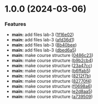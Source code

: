 # 1.0.0 (2024-03-06)


### Features

* **main:** add files lab-3 ([1f16e02](https://github.com/kababenko/study_2023-2024_arhpc/commit/1f16e02485a21497cd967b35110fb81a87170356))
* **main:** add files lab-3 ([afd36d1](https://github.com/kababenko/study_2023-2024_arhpc/commit/afd36d1f2bab345a7c5b46f2749d1125ca3f9ca6))
* **main:** add files lab-3 ([8b40bee](https://github.com/kababenko/study_2023-2024_arhpc/commit/8b40bee248571e909783560cc396174d9aeefc35))
* **main:** add files lab-3 ([dbed6a5](https://github.com/kababenko/study_2023-2024_arhpc/commit/dbed6a5adcfdb63a5678f47390dab36e8cb710ec))
* **main:** make course structure ([0486c23](https://github.com/kababenko/study_2023-2024_arhpc/commit/0486c2356e264f026bab61e06dcb44340dfa6c1c))
* **main:** make course structure ([b9b2cb4](https://github.com/kababenko/study_2023-2024_arhpc/commit/b9b2cb4abf584d00b835a883264d7b88c369dff1))
* **main:** make course structure ([23a47cc](https://github.com/kababenko/study_2023-2024_arhpc/commit/23a47ccf4663b67a3e2289213175e447175ca1f0))
* **main:** make course structure ([b6ffab5](https://github.com/kababenko/study_2023-2024_arhpc/commit/b6ffab53988f37cadfe6d77d357780542a55f688))
* **main:** make course structure ([8212f7b](https://github.com/kababenko/study_2023-2024_arhpc/commit/8212f7b695feec694e6c28e4f81e0de257bca49c))
* **main:** make course structure ([82770f4](https://github.com/kababenko/study_2023-2024_arhpc/commit/82770f4bd60518eda3ae4572aad061295d4c8b65))
* **main:** make course structure ([f0698a6](https://github.com/kababenko/study_2023-2024_arhpc/commit/f0698a6f89757b822ea6b218479e9dae018523af))
* **main:** make course structure ([e2d8aa5](https://github.com/kababenko/study_2023-2024_arhpc/commit/e2d8aa51d38349c7bb2e5f269fbea272b2636bf4))
* **main:** make course structure ([a739509](https://github.com/kababenko/study_2023-2024_arhpc/commit/a7395098f59cd52b40e879ebc8d99f3d587f09bc))



